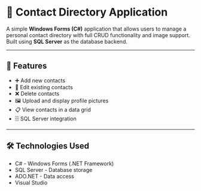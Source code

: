 # 📇 Contact Directory Application

A simple **Windows Forms (C#)** application that allows users to manage a personal contact directory with full CRUD functionality and image support. Built using **SQL Server** as the database backend.

---

## 🧩 Features

- ➕ Add new contacts
- 📝 Edit existing contacts
- ❌ Delete contacts
- 🖼️ Upload and display profile pictures
- 📋 View contacts in a data grid
- 🗄️ SQL Server integration

---

## 🛠️ Technologies Used

- C# - Windows Forms (.NET Framework)
- SQL Server - Database storage
- ADO.NET - Data access
- Visual Studio
